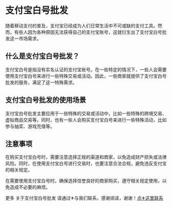 # 支付宝白号批发

随着移动支付的普及，支付宝已经成为人们日常生活中不可或缺的支付工具。然而，有些人因为各种原因无法获得自己的支付宝账号，这就衍生出了支付宝白号批发这一市场需求。

## 什么是支付宝白号批发？

支付宝白号是指没有实名认证的支付宝账号。在一些特定的情况下，一些人会需要使用支付宝白号来进行一些特殊交易或活动。因此，一些商家就提供了支付宝白号批发的服务，满足了这一特殊需求。

## 支付宝白号批发的使用场景

支付宝白号批发主要应用于一些特殊的交易或活动中，比如一些特殊的跨境交易、虚拟商品交易等。同时，也有一些人会购买支付宝白号来进行一些特殊活动，比如参与抽奖、游戏充值等。

## 注意事项

在购买支付宝白号时，需要注意选择正规的渠道和商家，以免造成财产损失或法律风险。同时，在使用支付宝白号进行交易时，也要注意合法合规，避免违反支付宝的相关规定。

在需要使用支付宝白号时，确保选择信誉良好的商家购买，遵守相关规定使用，以免造成不必要的麻烦。

更多 关于支付宝白号批发 请通过✈与我们联系，感谢阅读，谢谢！[点✈这里联系](https://a.k02.cc)